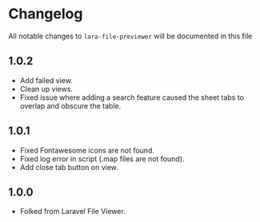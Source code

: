 # Changelog

All notable changes to `lara-file-previewer` will be documented in this file

## 1.0.2

- Add failed view.
- Clean up views.
- Fixed issue where adding a search feature caused the sheet tabs to overlap and obscure the table.

## 1.0.1

- Fixed Fontawesome icons are not found.
- Fixed log error in script (.map files are not found).
- Add close tab button on view.

## 1.0.0

- Folked from Laravel File Viewer.